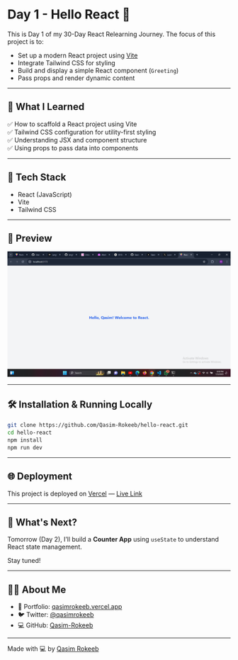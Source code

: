 
# Day 1 - Hello React 👋

This is Day 1 of my 30-Day React Relearning Journey. The focus of this project is to:

- Set up a modern React project using [Vite](https://vitejs.dev/)
- Integrate Tailwind CSS for styling
- Build and display a simple React component (`Greeting`)
- Pass props and render dynamic content

---

## 🚀 What I Learned

✅ How to scaffold a React project using Vite  
✅ Tailwind CSS configuration for utility-first styling  
✅ Understanding JSX and component structure  
✅ Using props to pass data into components  

---

## 🧠 Tech Stack

- React (JavaScript)
- Vite
- Tailwind CSS

---

## 📸 Preview

![App Preview](https://raw.githubusercontent.com/Qasim-Rokeeb/hello-react/main/screenshot.png)

---

## 🛠️ Installation & Running Locally

```bash
git clone https://github.com/Qasim-Rokeeb/hello-react.git
cd hello-react
npm install
npm run dev
````

---

## 🌐 Deployment

This project is deployed on [Vercel](https://vercel.com/) — [Live Link](https://your-vercel-link.vercel.app)

---

## 🔮 What's Next?

Tomorrow (Day 2), I’ll build a **Counter App** using `useState` to understand React state management.

Stay tuned!

---

## 🙋‍♂️ About Me

* 🔗 Portfolio: [qasimrokeeb.vercel.app](https://qasimrokeeb.vercel.app)
* 🐦 Twitter: [@qasimrokeeb](https://x.com/qasimrokeeb)
* 💻 GitHub: [Qasim-Rokeeb](https://github.com/Qasim-Rokeeb)

---

Made with 💻 by [Qasim Rokeeb](https://github.com/Qasim-Rokeeb)

```
